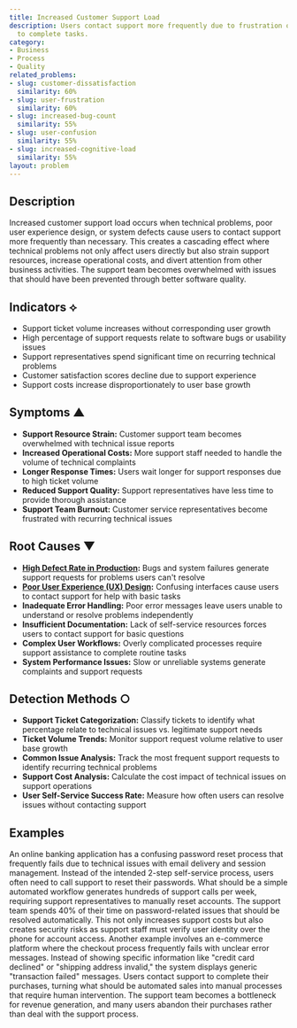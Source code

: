 ```yaml
---
title: Increased Customer Support Load
description: Users contact support more frequently due to frustration or inability
  to complete tasks.
category:
- Business
- Process
- Quality
related_problems:
- slug: customer-dissatisfaction
  similarity: 60%
- slug: user-frustration
  similarity: 60%
- slug: increased-bug-count
  similarity: 55%
- slug: user-confusion
  similarity: 55%
- slug: increased-cognitive-load
  similarity: 55%
layout: problem
---
```


## Description

Increased customer support load occurs when technical problems, poor user experience design, or system defects cause users to contact support more frequently than necessary. This creates a cascading effect where technical problems not only affect users directly but also strain support resources, increase operational costs, and divert attention from other business activities. The support team becomes overwhelmed with issues that should have been prevented through better software quality.

## Indicators ⟡
- Support ticket volume increases without corresponding user growth
- High percentage of support requests relate to software bugs or usability issues
- Support representatives spend significant time on recurring technical problems
- Customer satisfaction scores decline due to support experience
- Support costs increase disproportionately to user base growth

## Symptoms ▲
- **Support Resource Strain:** Customer support team becomes overwhelmed with technical issue reports
- **Increased Operational Costs:** More support staff needed to handle the volume of technical complaints
- **Longer Response Times:** Users wait longer for support responses due to high ticket volume
- **Reduced Support Quality:** Support representatives have less time to provide thorough assistance
- **Support Team Burnout:** Customer service representatives become frustrated with recurring technical issues

## Root Causes ▼
- **[High Defect Rate in Production](high-defect-rate-in-production.md):** Bugs and system failures generate support requests for problems users can't resolve
- **[Poor User Experience (UX) Design](poor-user-experience-ux-design.md):** Confusing interfaces cause users to contact support for help with basic tasks
- **Inadequate Error Handling:** Poor error messages leave users unable to understand or resolve problems independently
- **Insufficient Documentation:** Lack of self-service resources forces users to contact support for basic questions
- **Complex User Workflows:** Overly complicated processes require support assistance to complete routine tasks
- **System Performance Issues:** Slow or unreliable systems generate complaints and support requests

## Detection Methods ○
- **Support Ticket Categorization:** Classify tickets to identify what percentage relate to technical issues vs. legitimate support needs
- **Ticket Volume Trends:** Monitor support request volume relative to user base growth
- **Common Issue Analysis:** Track the most frequent support requests to identify recurring technical problems
- **Support Cost Analysis:** Calculate the cost impact of technical issues on support operations
- **User Self-Service Success Rate:** Measure how often users can resolve issues without contacting support

## Examples

An online banking application has a confusing password reset process that frequently fails due to technical issues with email delivery and session management. Instead of the intended 2-step self-service process, users often need to call support to reset their passwords. What should be a simple automated workflow generates hundreds of support calls per week, requiring support representatives to manually reset accounts. The support team spends 40% of their time on password-related issues that should be resolved automatically. This not only increases support costs but also creates security risks as support staff must verify user identity over the phone for account access. Another example involves an e-commerce platform where the checkout process frequently fails with unclear error messages. Instead of showing specific information like "credit card declined" or "shipping address invalid," the system displays generic "transaction failed" messages. Users contact support to complete their purchases, turning what should be automated sales into manual processes that require human intervention. The support team becomes a bottleneck for revenue generation, and many users abandon their purchases rather than deal with the support process.
